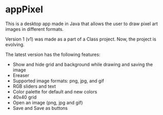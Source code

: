 # appPixel

This is a desktop app made in Java that allows the user to draw pixel art images in different formats. 

Version 1 (v1) was made as a part of a Class project. Now, the project is evolving.

The latest version has the following features:
- Show and hide grid and background while drawing and saving the image
- Ereaser
- Supported image formats: png, jpg, and gif
- RGB sliders and text
- Color palette for default and new colors
- 40x40 grid
- Open an image (png, jpg and gif)
- Save and Save as buttons
